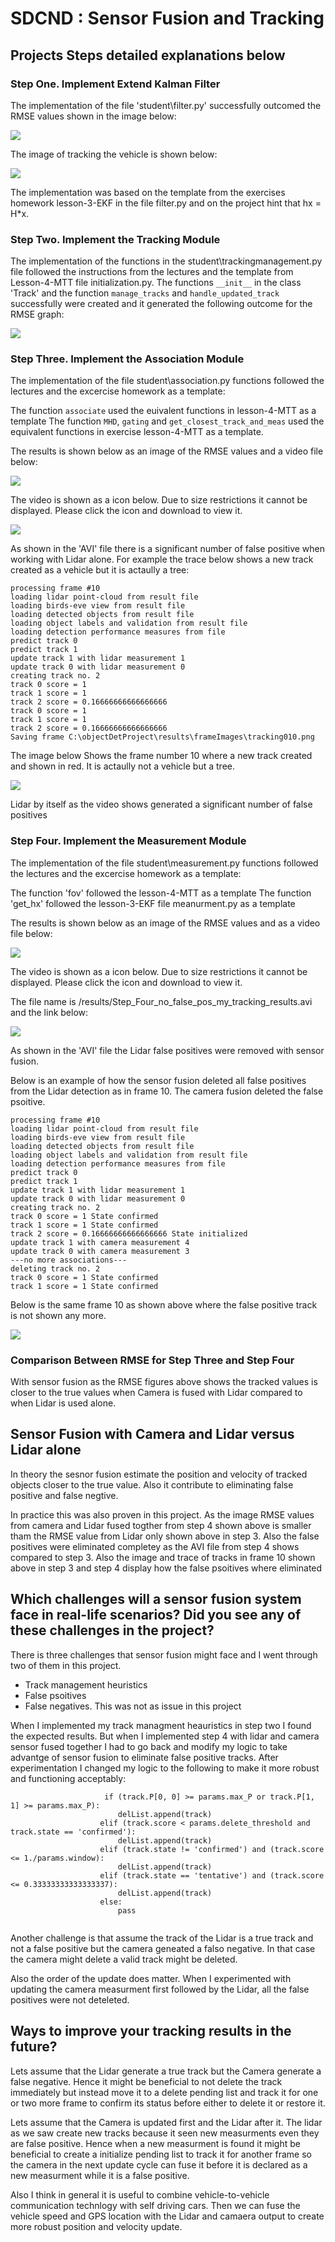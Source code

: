 
# SDCND : Sensor Fusion and Tracking

## Projects Steps detailed explanations below

### Step One. Implement Extend Kalman Filter

The implementation of the file 'student\filter.py' successfully outcomed the RMSE values shown in the image below:

<img src="results/StepOne_RMSE.png"/>

The image of tracking the vehicle is shown below:

<img src="results/StepOne_FinalImage.png"/>

The implementation was based on the template from the exercises homework lesson-3-EKF in the file filter.py and on the project hint that 
hx = H*x.


### Step Two. Implement the Tracking Module

The implementation of the functions in the  student\trackingmanagement.py file followed the instructions from the lectures and the template
from Lesson-4-MTT file initialization.py.
The functions ``__init__`` in the class 'Track' and the function ``manage_tracks`` and ``handle_updated_track`` successfully were created and 
it generated the following outcome for the RMSE graph:

<img src="results/stepTwo_RMSE.png"/>

### Step Three. Implement the Association Module

The implementation of the file student\association.py functions followed the lectures and the excercise homework as a template:

The function ``associate`` used the euivalent functions in lesson-4-MTT as a template
The function ``MHD``, ``gating`` and ``get_closest_track_and_meas`` used the equivalent functions in exercise lesson-4-MTT as a template.

The results is shown below as an image of the RMSE values and a video file below:


<img src="results/StepThree_RMSE.png"/>

The video is shown as a icon below. Due to size restrictions it cannot be displayed. Please click the icon and download to view it.

<img src="results/Step_Three_my_tracking_results.avi"/>

As shown in the 'AVI' file there is a significant number of false positive when working with Lidar alone. For example the trace below
shows a new track created as a vehicle but it is actaully a tree:

````
processing frame #10
loading lidar point-cloud from result file
loading birds-eve view from result file
loading detected objects from result file
loading object labels and validation from result file
loading detection performance measures from file
predict track 0
predict track 1
update track 1 with lidar measurement 1
update track 0 with lidar measurement 0
creating track no. 2
track 0 score = 1
track 1 score = 1
track 2 score = 0.16666666666666666
track 0 score = 1
track 1 score = 1
track 2 score = 0.16666666666666666
Saving frame C:\objectDetProject\results\frameImages\tracking010.png

`````

The image below Shows the frame number 10 where a new track created and shown in red.  It is actaully not a vehicle but a tree. 

<img src="results/StepThree_tracking010.png"/>

Lidar by itself as the video shows generated a significant number of false positives



### Step Four. Implement the Measurement Module

The implementation of the file student\measurement.py functions followed the lectures and the excercise homework as a template:

The function 'fov' followed the lesson-4-MTT as a template
The function 'get_hx' followed the lesson-3-EKF file meanurment.py as a template

The results is shown below as an image of the RMSE values and as a video file below:

<img src="results/StepFour_RMSE.png"/>

The video is shown as a icon below. Due to size restrictions it cannot be displayed. Please click the icon and download to view it.

The file name is /results/Step_Four_no_false_pos_my_tracking_results.avi and the link below:

<img src="results/Step_Four_no_false_pos_my_tracking_results.avi"/>

As shown in the 'AVI' file the Lidar false positives were removed with sensor fusion.

Below is an example of how the sensor fusion deleted all false positives from the Lidar detection as in frame 10.
The camera fusion deleted the false psoitive.

````
processing frame #10
loading lidar point-cloud from result file
loading birds-eve view from result file
loading detected objects from result file
loading object labels and validation from result file
loading detection performance measures from file
predict track 0
predict track 1
update track 1 with lidar measurement 1
update track 0 with lidar measurement 0
creating track no. 2
track 0 score = 1 State confirmed
track 1 score = 1 State confirmed
track 2 score = 0.16666666666666666 State initialized
update track 1 with camera measurement 4
update track 0 with camera measurement 3
---no more associations---
deleting track no. 2
track 0 score = 1 State confirmed
track 1 score = 1 State confirmed

`````

Below is the same frame 10 as shown above where the false positive track is not shown any more.

<img src="results/Step4_tracking010.png"/>



### Comparison Between RMSE for Step Three and Step Four

With sensor fusion as the RMSE figures above shows the tracked values is closer to the true values when Camera is fused with Lidar compared
to when Lidar is used alone.

## Sensor Fusion with Camera and Lidar versus Lidar alone

In theory the sesnor fusion estimate the position and velocity of tracked objects closer to the true value. Also it contribute to
eliminating false positive and false negtive.

In practice this was also proven in this project. As the image RMSE values from camera and Lidar fused togther from step 4 shown 
above is smaller tham the RMSE value from Lidar only shown above in step 3. 
Also the false positives were eliminated completey as the AVI file from step 4 shows compared to step 3. Also the image and trace of 
tracks in frame 10 shown above in step 3 and step 4 display how the false psoitives where eliminated



## Which challenges will a sensor fusion system face in real-life scenarios? Did you see any of these challenges in the project?

There is three challenges that sensor fusion might face and I went through two of them in this project.

- Track management heuristics
- False psoitives
- False negatives. This was not as issue in this project

When I implemented my track managment heauristics in step two I found the expected results. But when I implemented step 4 with lidar and
camera sensor fused together I had to go back and modify my logic to take advantge of sensor fusion to eliminate false positive tracks. 
After experimentation I changed my logic to the following to make it more robust and functioning acceptably:

``````````````````
                     if (track.P[0, 0] >= params.max_P or track.P[1, 1] >= params.max_P):
                        delList.append(track)
                    elif (track.score < params.delete_threshold and track.state == 'confirmed'):
                        delList.append(track)
                    elif (track.state != 'confirmed') and (track.score <= 1./params.window):
                        delList.append(track)
                    elif (track.state == 'tentative') and (track.score <= 0.33333333333333337):
                        delList.append(track)
                    else:
                        pass
					
```````````````````

Another challenge is that assume the track of the Lidar is a true track and not a false positive but the camera geneated a falso negative. In that case the camera might delete 
a valid track might be deleted. 

Also the order of the update does matter. When I experimented with updating the camera measurment first followed by the Lidar, all the false positives
were not deteleted. 


## Ways to improve your tracking results in the future?

Lets assume that the Lidar generate a true track but the Camera generate a false negative. Hence it might be beneficial to not delete the track immediately 
but instead move it to a delete pending list and track it for one or two more frame to confirm its status before either to delete it or restore it.

Lets assume that the Camera is updated first and the Lidar after it. The lidar as we saw create new tracks because it seen new measurments even they are
false positive. Hence when a new measurment is found it might be beneficial to create a initialize pending list to track it for another frame so the camera in the
next update cycle can fuse it before it is declared as a new measurment while it is a false positive.


Also I think in general it is useful to combine vehicle-to-vehicle communication technlogy with self driving cars. Then we can fuse the vehicle speed
and GPS location with the Lidar and camaera output to create more robust position and velocity update.
